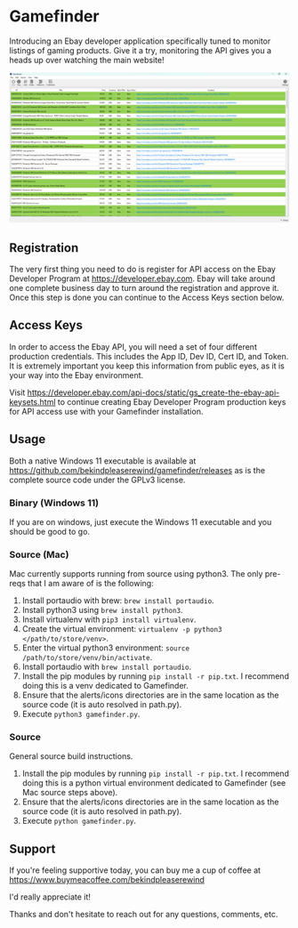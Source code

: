 # Gamefinder
Introducing an Ebay developer application specifically tuned to monitor listings of gaming products.  Give it a try, monitoring the API gives you a heads up over watching the main website!

![Gamefinder Screenshot](https://raw.githubusercontent.com/bekindpleaserewind/gamefinder/main/screenshot.png)

## Registration
The very first thing you need to do is register for API access on the Ebay Developer Program at https://developer.ebay.com.  Ebay will take around one complete business day to turn around the registration and approve it.  Once this step is done you can continue to the Access Keys section below.

## Access Keys
In order to access the Ebay API, you will need a set of four different production credentials.  This includes the App ID, Dev ID, Cert ID, and Token.  It is extremely important you keep this information from public eyes, as it is your way into the Ebay environment.

Visit https://developer.ebay.com/api-docs/static/gs_create-the-ebay-api-keysets.html to continue creating Ebay Developer Program production keys for API access use with your Gamefinder installation.

## Usage
Both a native Windows 11 executable is available at https://github.com/bekindpleaserewind/gamefinder/releases as is the complete source code under the GPLv3 license.

### Binary (Windows 11)
If you are on windows, just execute the Windows 11 executable and you should be good to go.

### Source (Mac)
Mac currently supports running from source using python3.  The only pre-reqs that I am aware of is the following:

1. Install portaudio with brew: ```brew install portaudio```.
1. Install python3 using ```brew install python3```.
2. Install virtualenv with ```pip3 install virtualenv```.
3. Create the virtual environment: ```virtualenv -p python3 </path/to/store/venv>```.
4. Enter the virtual python3 environment: ```source /path/to/store/venv/bin/activate```.
5. Install portaudio with ```brew install portaudio```.
2. Install the pip modules by running ```pip install -r pip.txt```. I recommend doing this is a venv dedicated to Gamefinder.
3. Ensure that the alerts/icons directories are in the same location as the source code (it is auto resolved in path.py).
4. Execute ```python3 gamefinder.py```.

### Source
General source build instructions.

1. Install the pip modules by running ```pip install -r pip.txt```. I recommend doing this is a python virtual environment dedicated to Gamefinder (see Mac source steps above).
2. Ensure that the alerts/icons directories are in the same location as the source code (it is auto resolved in path.py).
3. Execute ```python gamefinder.py```.

## Support
If you're feeling supportive today, you can buy me a cup of coffee at https://www.buymeacoffee.com/bekindpleaserewind

I'd really appreciate it!

Thanks and don't hesitate to reach out for any questions, comments, etc.